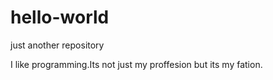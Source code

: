 # hello-world
just another repository

I like programming.Its not just my proffesion but its my fation.

